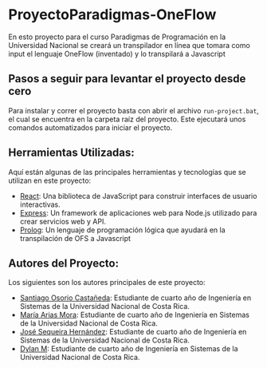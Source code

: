 # ProyectoParadigmas-OneFlow
En esto proyecto para el curso Paradigmas de Programación en la Universidad Nacional se creará un transpilador en línea que tomara como input el lenguaje OneFlow (inventado) y lo transpilará a Javascript

## Pasos a seguir para levantar el proyecto desde cero

Para instalar y correr el proyecto basta con abrir el archivo `run-project.bat`, el cual se encuentra en la carpeta raíz del proyecto. Este ejecutará unos comandos automatizados para iniciar el proyecto.

## Herramientas Utilizadas:

Aquí están algunas de las principales herramientas y tecnologías que se utilizan en este proyecto:

- [React](https://reactjs.org/): Una biblioteca de JavaScript para construir interfaces de usuario interactivas.
- [Express](https://expressjs.com/): Un framework de aplicaciones web para Node.js utilizado para crear servicios web y API.
- [Prolog](https://www.swi-prolog.org): Un lenguaje de programación lógica que ayudará en la transpilación de OFS a Javascript

## Autores del Proyecto:

Los siguientes son los autores principales de este proyecto:

- [Santiago Osorio Castañeda](https://github.com/Osorio-Tiago): Estudiante de cuarto año de Ingeniería en Sistemas de la Universidad Nacional de Costa Rica.
- [María Arias Mora](https://github.com/PaulaTomoko): Estudiante de cuarto año de Ingeniería en Sistemas de la Universidad Nacional de Costa Rica.
- [José Sequeira Hernández](https://github.com/Jose0696): Estudiante de cuarto año de Ingeniería en Sistemas de la Universidad Nacional de Costa Rica.
- [Dylan M](https://github.com/dylancr27): Estudiante de cuarto año de Ingeniería en Sistemas de la Universidad Nacional de Costa Rica.


